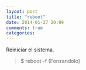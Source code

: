 ```yaml
---
layout: post
title: "reboot"
date: 2014-01-27 20:09
comments: true
categories: 
---
```

Reiniciar el sistema.

>$ reboot -f (Fonzandolo)


